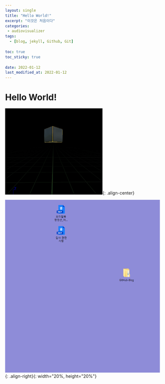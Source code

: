```yaml
---
layout: single
title: "Hello World!"
excerpt: "이것은 처음이다"
categories:
 - audiovisualizer
tags:
  - [blog, jekyll, Github, Git]

toc: true
toc_sticky: true

date: 2022-01-12
last_modified_at: 2022-01-12
---
```


# Hello World!

![giftest](/Images/NS_Floating&Spinning2.gif){: .align-center}

![pngtest](/Images/test.png){: .align-right}{: width="20%, height="20%"}
